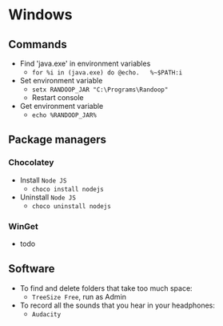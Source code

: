# Windows
## Commands
* Find 'java.exe' in environment variables
  * `for %i in (java.exe) do @echo.   %~$PATH:i`
* Set environment variable
    * `setx RANDOOP_JAR "C:\Programs\Randoop"`
    * Restart console
* Get environment variable
    * `echo %RANDOOP_JAR%`
      

## Package managers
### Chocolatey
* Install `Node JS`
    * `choco install nodejs`
* Uninstall `Node JS`
    * `choco uninstall nodejs`
### WinGet
* todo

## Software
* To find and delete folders that take too much space:
    * `TreeSize Free`, run as Admin
* To record all the sounds that you hear in your headphones:
    * `Audacity`
